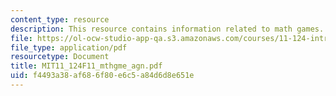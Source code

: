 ```yaml
---
content_type: resource
description: This resource contains information related to math games.
file: https://ol-ocw-studio-app-qa.s3.amazonaws.com/courses/11-124-introduction-to-education-looking-forward-and-looking-back-on-education-fall-2011/f4493a38af686f80e6c5a84d6d8e651e_MIT11_124F11_mthgme_agn.pdf
file_type: application/pdf
resourcetype: Document
title: MIT11_124F11_mthgme_agn.pdf
uid: f4493a38-af68-6f80-e6c5-a84d6d8e651e
---
```

